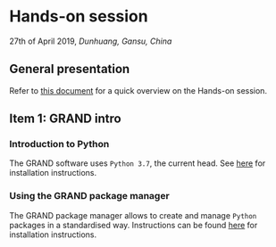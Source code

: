 # Hands-on session
27th of April 2019, _Dunhuang, Gansu, China_

## General presentation
Refer to [this document](Presentation.pdf) for a quick overview on the Hands-on session.

## Item 1: GRAND intro

### Introduction to Python

The GRAND software uses `Python 3.7`, the current head. See
[here](intro/python37/installation.md) for installation instructions.

### Using the GRAND package manager

The GRAND package manager allows to create and manage `Python` packages in a
standardised way. Instructions can be found
[here](intro/python37/grand-pkg.md) for installation instructions.
